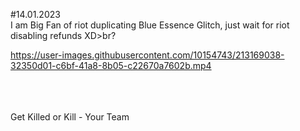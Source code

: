 #14.01.2023
<br>
I am Big Fan of riot duplicating Blue Essence Glitch, just wait for riot disabling refunds XD>br?

https://user-images.githubusercontent.com/10154743/213169038-32350d01-c6bf-41a8-8b05-c22670a7602b.mp4


<br>
<br><br>
Get Killed or Kill - Your Team<br>
